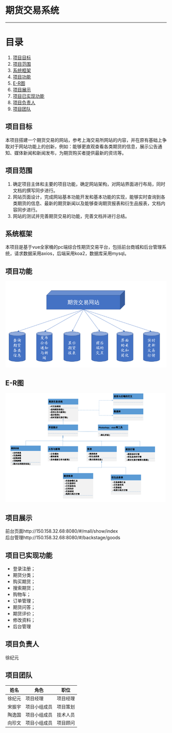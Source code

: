 # 期货交易系统
___
# 目录
 1. [项目目标](#1)
 2. [项目范围](#2)
 3. [系统框架](#3)
 4. [项目功能](#4)
 5. [E-R图](#5)
 6. [项目展示](#6)
 7. [项目已实现功能](#7)
 8. [项目负责人](#8)
 9. [项目团队](#9)
##  <span id="1">项目目标</span>
本项目搭建一个期货交易的网站，参考上海交易所网站的内容，并在原有基础上争取对于网站功能上的创新，例如：能够更直观查看各类期货的信息，展示公告通知、媒体新闻和新闻发布，为期货购买者提供最新的资讯等。

##  <span id="1">项目范围</span>
1. 确定项目主体和主要的项目功能，确定网站架构，对网站界面进行布局，同时文档的撰写同步进行。
2. 网站页面设计，完成网站基本功能开发和基本功能的实现，能够实时查询到各类期货的信息、最新的期货新闻以及能够查询期货报表和衍生品报表，文档内容同步进行。
3. 网站的测试并完善期货交易的功能，完善文档并进行总结。

## <span id="1">系统框架</span>
本项目是基于vue全家桶的pc端综合性期货交易平台，包括前台商城和后台管理系统，请求数据采用axios，后端采用koa2，数据库采用mysql。

##  <span id="1">项目功能</span>
![功能图](https://github.com/rain-ux/Futures-Market/blob/main/FuncPic.png)
## <span id="1">E-R图</span>
![E-R图](https://github.com/rain-ux/Futures-Market/blob/main/E-Rpic.png)
## <span id="1">项目展示</span>
前台页面http://150.158.32.68:8080/#/mall/show/index<br>
后台管理http://150.158.32.68:8080/#/backstage/goods<br>
## <span id="1">项目已实现功能</span>
+ 登录注册；
+ 期货分类；
+ 购买期货；
+ 搜索期货；
+ 购物车；
+ 订单管理；
+ 期货问答；
+ 期货评价；
+ 修改资料；
+ 后台管理
## <span id="1">项目负责人</span>
徐纪元
## <span id="1">项目团队</span>
| **姓名** | **角色**     | **职位** |
| -------- | ------------ | -------- |
| 徐纪元    | 项目经理     | 项目经理 | 
|  宋振宇    | 项目小组成员 | 项目策划 | 
| 陶逸国     | 项目小组成员 | 技术人员 | 
| 向珍文   | 项目小组成员 | 项目顾问 | 
